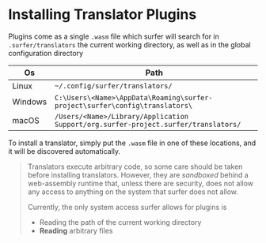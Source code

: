 # Installing Translator Plugins

Plugins come as a single `.wasm` file which surfer will search for in `.surfer/translators` the current working directory, as well as in the global configuration directory

| Os      | Path                                                                  |
|---------|-----------------------------------------------------------------------|
| Linux   | `~/.config/surfer/translators/`                                        |
| Windows | `C:\Users\<Name>\AppData\Roaming\surfer-project\surfer\config\translators\`  |
| macOS   | `/Users/<Name>/Library/Application Support/org.surfer-project.surfer/translators/` |

To install a translator, simply put the `.wasm` file in one of these locations,
and it will be discovered automatically.

> Translators execute arbitrary code, so some care should be taken before installing translators. However, they are _sandboxed_ behind a web-assembly runtime that, unless there are security, does not allow any access to anything on the system that surfer does not allow.
>
> Currently, the only system access surfer allows for plugins is
>
> - Reading the path of the current working directory
> - **Reading** arbitrary files
